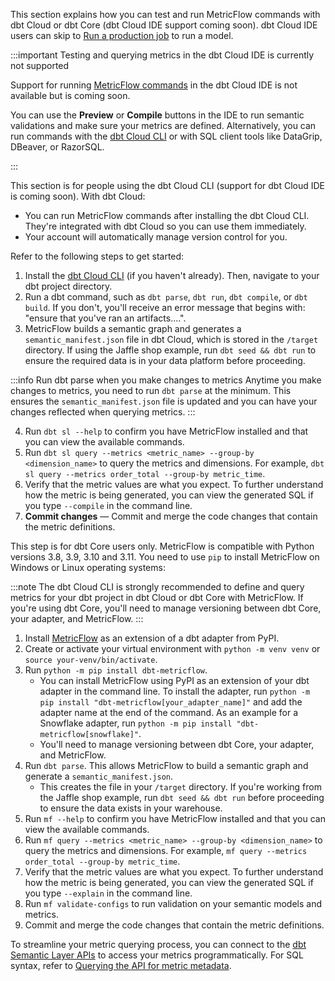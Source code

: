 This section explains how you can test and run MetricFlow commands with dbt Cloud or dbt Core (dbt Cloud IDE support coming soon). dbt Cloud IDE users can skip to [Run a production job](#run-a-production-job) to run a model.

:::important Testing and querying metrics in the dbt Cloud IDE is currently not supported

Support for running [MetricFlow commands](/docs/build/metricflow-commands) in the dbt Cloud IDE is not available but is coming soon. 

You can use the **Preview** or **Compile** buttons in the IDE to run semantic validations and make sure your metrics are defined. Alternatively, you can run commands with the [dbt Cloud CLI](/docs/cloud/cloud-cli-installation) or with SQL client tools like DataGrip, DBeaver, or RazorSQL.

:::

<Tabs>

<TabItem value="cloud" label="dbt Cloud">

This section is for people using the dbt Cloud CLI (support for dbt Cloud IDE is coming soon). With dbt Cloud:

- You can run MetricFlow commands after installing the dbt Cloud CLI. They're integrated with dbt Cloud so you can use them immediately.
- Your account will automatically manage version control for you.

Refer to the following steps to get started:

1. Install the [dbt Cloud CLI](/docs/cloud/cloud-cli-installation) (if you haven't already). Then, navigate to your dbt project directory.
2. Run a dbt command, such as `dbt parse`, `dbt run`, `dbt compile`, or `dbt build`. If you don't, you'll receive an error message that begins with: "ensure that you've ran an artifacts....".
3. MetricFlow builds a semantic graph and generates a `semantic_manifest.json` file in dbt Cloud, which is stored in the `/target` directory. If using the Jaffle shop example, run `dbt seed && dbt run` to ensure the required data is in your data platform before proceeding.

:::info Run dbt parse when you make changes to metrics
Anytime you make changes to metrics, you need to run `dbt parse` at the minimum. This ensures the `semantic_manifest.json` file is updated and you can have your changes reflected when querying metrics.
:::

4. Run `dbt sl --help` to confirm you have MetricFlow installed and that you can view the available commands.
5. Run `dbt sl query --metrics <metric_name> --group-by <dimension_name>` to query the metrics and dimensions. For example, `dbt sl query --metrics order_total --group-by metric_time`.
6. Verify that the metric values are what you expect. To further understand how the metric is being generated, you can view the generated SQL if you type `--compile` in the command line.
7. **Commit changes** &mdash; Commit and merge the code changes that contain the metric definitions.

</TabItem>

<TabItem value="core" label="dbt Core">

This step is for dbt Core users only. MetricFlow is compatible with Python versions 3.8, 3.9, 3.10 and 3.11. You need to use `pip` to install MetricFlow on Windows or Linux operating systems:

:::note
The dbt Cloud CLI is strongly recommended to define and query metrics for your dbt project in dbt Cloud or dbt Core with MetricFlow. If you're using dbt Core, you'll need to manage versioning between dbt Core, your adapter, and MetricFlow.
:::


1. Install [MetricFlow](/docs/build/metricflow-commands) as an extension of a dbt adapter from PyPI.
2. Create or activate your virtual environment with `python -m venv venv` or `source your-venv/bin/activate`.
3. Run `python -m pip install dbt-metricflow`.
   - You can install MetricFlow using PyPI as an extension of your dbt adapter in the command line. To install the adapter, run `python -m pip install "dbt-metricflow[your_adapter_name]"` and add the adapter name at the end of the command. As an example for a Snowflake adapter, run `python -m pip install "dbt-metricflow[snowflake]"`.
   - You'll need to manage versioning between dbt Core, your adapter, and MetricFlow.
4. Run `dbt parse`. This allows MetricFlow to build a semantic graph and generate a `semantic_manifest.json`.
   - This creates the file in your `/target` directory. If you're working from the Jaffle shop example, run `dbt seed && dbt run` before proceeding to ensure the data exists in your warehouse.
5. Run `mf --help` to confirm you have MetricFlow installed and that you can view the available commands.
6. Run `mf query --metrics <metric_name> --group-by <dimension_name>` to query the metrics and dimensions. For example, `mf query --metrics order_total --group-by metric_time`.
7. Verify that the metric values are what you expect. To further understand how the metric is being generated, you can view the generated SQL if you type `--explain` in the command line.
8. Run `mf validate-configs` to run validation on your semantic models and metrics.
9. Commit and merge the code changes that contain the metric definitions.

</TabItem>

</Tabs>

To streamline your metric querying process, you can connect to the [dbt Semantic Layer APIs](/docs/dbt-cloud-apis/sl-api-overview) to access your metrics programmatically. For SQL syntax, refer to [Querying the API for metric metadata](/docs/dbt-cloud-apis/sl-jdbc#querying-the-api-for-metric-metadata).

